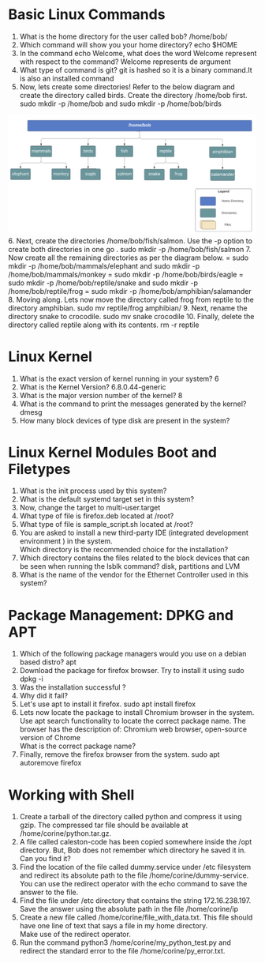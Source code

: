 # Basic Linux Commands
1. What is the home directory for the user called bob? 
/home/bob/
2. Which command will show you your home directory? echo $HOME
3. In the command echo Welcome, what does the word Welcome represent with respect to the command?   Welcome represents de argument 
4. What type of command is git? git is hashed so it is a binary command.It is also an installed command
5. Now, lets create some directories! Refer to the below diagram and create the directory called birds. Create the directory /home/bob first.   
sudo mkdir -p /home/bob  and  sudo mkdir -p /home/bob/birds	

![dir](caleston_dir1.png)
6. Next, create the directories /home/bob/fish/salmon.
Use the -p option to create both directories in one go .   sudo mkdir -p /home/bob/fish/salmon
7. Now create all the remaining directories as per the diagram below.
= sudo mkdir -p /home/bob/mammals/elephant   and   sudo mkdir -p /home/bob/mammals/monkey
= sudo mkdir -p /home/bob/birds/eagle
= sudo mkdir -p /home/bob/reptile/snake  and  sudo mkdir -p /home/bob/reptile/frog
= sudo mkdir -p /home/bob/amphibian/salamander
8. Moving along. Lets now move the directory called frog from reptile to the directory amphibian. sudo mv reptile/frog amphibian/
9. Next, rename the directory snake to crocodile. sudo mv snake crocodile
10. Finally, delete the directory called reptile along with its contents. rm -r reptile

# Linux Kernel
1. What is the exact version of kernel running in your system? 6
2. What is the Kernel Version? 6.8.0.44-generic
3. What is the major version number of the kernel? 8
4. What is the command to print the messages generated by the kernel? dmesg
5. How many block devices of type disk are present in the system?

# Linux Kernel Modules Boot and Filetypes
1. What is the init process used by this system? 
2. What is the default systemd target set in this system?
3. Now, change the target to multi-user.target
4. What type of file is firefox.deb located at /root?
5. What type of file is sample_script.sh located at /root?
6. You are asked to install a new third-party IDE (integrated development environment ) in the system.  
Which directory is the recommended choice for the installation?
7. Which directory contains the files related to the block devices that can be seen when running the lsblk command? disk, partitions and LVM
8. What is the name of the vendor for the Ethernet Controller used in this system?

# Package Management: DPKG and APT
1. Which of the following package managers would you use on a debian based distro? apt
2. Download the package for firefox browser. 
Try to install it using sudo dpkg -i
3. Was the installation successful ?
4. Why did it fail?
5. Let's use apt to install it firefox. sudo apt install firefox
6. Lets now locate the package to install Chromium browser in the system.  
Use apt search functionality to locate the correct package name.
The browser has the description of: Chromium web browser, open-source version of Chrome  
What is the correct package name?
7. Finally, remove the firefox browser from the system. sudo apt autoremove firefox

# Working with Shell
1. Create a tarball of the directory called python and compress it using gzip. The compressed tar file should be available at /home/corine/python.tar.gz.  
2. A file called caleston-code has been copied somewhere inside the /opt directory. But, Bob does not remember which directory he saved it in.  
Can you find it?  
3. Find the location of the file called dummy.service under /etc filesystem and redirect its absolute path to the file /home/corine/dummy-service.  
You can use the redirect operator with the echo command to save the answer to the file. 
4. Find the file under /etc directory that contains the string 172.16.238.197. Save the answer using the absolute path in the file /home/corine/ip  
5. Create a new file called /home/corine/file_with_data.txt. This file should have one line of text that says a file in my home directory.  
Make use of the redirect operator.  
6. Run the command python3 /home/corine/my_python_test.py and redirect the standard error to the file /home/corine/py_error.txt.

